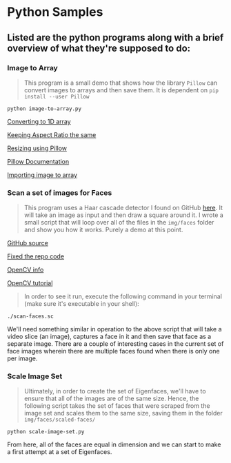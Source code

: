 # **Python Samples**

## Listed are the python programs along with a brief overview of what they're supposed to do:

### **Image to Array**

> This program is a small demo that shows how the library `Pillow` can convert images to arrays and then save them. It is dependent on `pip install --user Pillow`

```
python image-to-array.py
```
[Converting to 1D array](https://stackoverflow.com/questions/15612373/convert-image-png-to-matrix-and-then-to-1d-array)

[Keeping Aspect Ratio the same](https://stackoverflow.com/questions/273946/how-do-i-resize-an-image-using-pil-and-maintain-its-aspect-ratio)

[Resizing using Pillow](https://www.geeksforgeeks.org/python-pil-image-resize-method/)

[Pillow Documentation](https://pillow.readthedocs.io/en/stable/reference/Image.html)

[Importing image to array](https://www.pluralsight.com/guides/importing-image-data-into-numpy-arrays)

### **Scan a set of images for Faces**

> This program uses a Haar cascade detector I found on GitHub [here](https://github.com/shantnu/FaceDetect). It will take an image as input and then draw a square around it. I wrote a small script that will loop over all of the files in the `img/faces` folder and show you how it works. Purely a demo at this point.

[GitHub source](https://github.com/rcrespocano/opencv-python/issues/2)

[Fixed the repo code](https://answers.opencv.org/question/216137/attributeerror-module-cv2cv2-has-no-attribute-saliencysolved/)

[OpenCV info](https://docs.opencv.org/2.4/modules/highgui/doc/user_interface.html)

[OpenCV tutorial](https://opencv-python-tutroals.readthedocs.io/en/latest/py_tutorials/py_gui/py_image_display/py_image_display.html)

> In order to see it run, execute the following command in your terminal (make sure it's executable in your shell):
```
./scan-faces.sc
```

We'll need something similar in operation to the above script that will take a video slice (an image), captures a face in it and then save that face as a separate image. There are a couple of interesting cases in the current set of face images wherein there are multiple faces found when there is only one per image.

### **Scale Image Set**

> Ultimately, in order to create the set of Eigenfaces, we'll have to ensure that all of the images are of the same size. Hence, the following script takes the set of faces that were scraped from the image set and scales them to the same size, saving them in the folder `img/faces/scaled-faces/`

```
python scale-image-set.py
```

From here, all of the faces are equal in dimension and we can start to make a first attempt at a set of Eigenfaces.